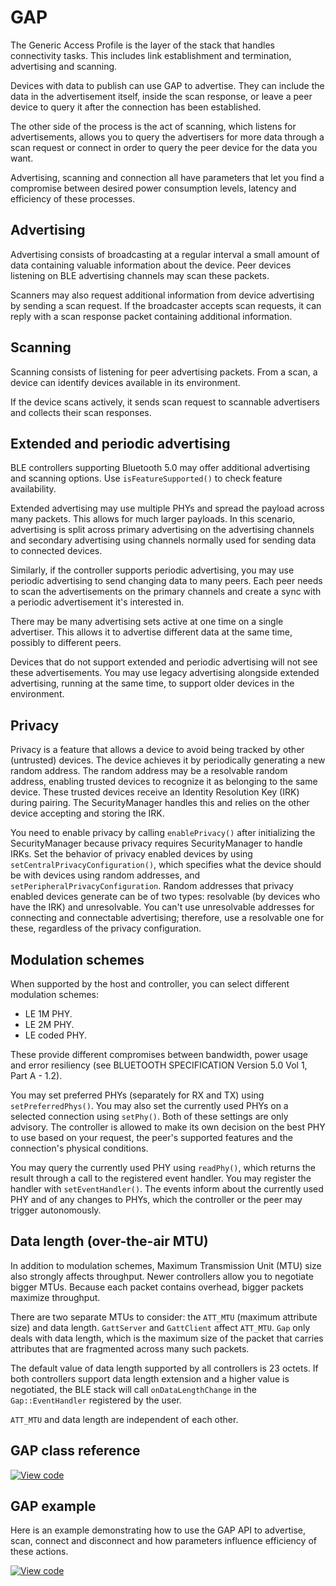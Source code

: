# GAP

The Generic Access Profile is the layer of the stack that handles connectivity tasks. This includes link establishment and termination, advertising and scanning.

Devices with data to publish can use GAP to advertise. They can include the data in the advertisement itself, inside the scan response, or leave a peer device to query it after the connection has been established.

The other side of the process is the act of scanning, which listens for advertisements, allows you to query the advertisers for more data through a scan request or connect in order to query the peer device for the data you want.

Advertising, scanning and connection all have parameters that let you find a compromise between desired power consumption levels, latency and efficiency of these processes.

## Advertising

Advertising consists of broadcasting at a regular interval a small amount of data containing valuable information about the device. Peer devices listening on BLE advertising channels may scan these packets.

Scanners may also request additional information from device advertising by sending a scan request. If the broadcaster accepts scan requests, it can reply with a scan response packet containing additional information.

## Scanning

Scanning consists of listening for peer advertising packets. From a scan, a device can identify devices available in its environment.

If the device scans actively, it sends scan request to scannable advertisers and collects their scan responses.

## Extended and periodic advertising

BLE controllers supporting Bluetooth 5.0 may offer additional advertising and scanning options. Use `isFeatureSupported()` to check feature availability.

Extended advertising may use multiple PHYs and spread the payload across many packets. This allows for much larger payloads. In this scenario, advertising is split across primary advertising on the advertising channels and secondary advertising using channels normally used for sending data to connected devices.

Similarly, if the controller supports periodic advertising, you may use periodic advertising to send changing data to many peers. Each peer needs to scan the advertisements on the primary channels and create a sync with a periodic advertisement it's interested in.

There may be many advertising sets active at one time on a single advertiser. This allows it to advertise different data at the same time, possibly to different peers.

Devices that do not support extended and periodic advertising will not see these advertisements. You may use legacy advertising alongside extended advertising, running at the same time, to support older devices in the environment.

## Privacy

Privacy is a feature that allows a device to avoid being tracked by other (untrusted) devices. The device achieves it by periodically generating a new random address. The random address may be a resolvable random address, enabling trusted devices to recognize it as belonging to the same device. These trusted devices receive an Identity Resolution Key (IRK) during pairing. The SecurityManager handles this and relies on the other device accepting and storing the IRK.

You need to enable privacy by calling `enablePrivacy()` after initializing the SecurityManager because privacy requires SecurityManager to handle IRKs. Set the behavior of privacy enabled devices by using `setCentralPrivacyConfiguration()`, which specifies what the device should be with devices using random addresses, and `setPeripheralPrivacyConfiguration`. Random addresses that privacy enabled devices generate can be of two types: resolvable (by devices who have the IRK) and unresolvable. You can't use unresolvable addresses for connecting and connectable advertising; therefore, use a resolvable one for these, regardless of the privacy configuration.

## Modulation schemes

When supported by the host and controller, you can select different modulation schemes:

 - LE 1M PHY.
 - LE 2M PHY.
 - LE coded PHY.

These provide different compromises between bandwidth, power usage and error resiliency (see BLUETOOTH SPECIFICATION Version 5.0 Vol 1, Part A - 1.2).

You may set preferred PHYs (separately for RX and TX) using `setPreferredPhys()`. You may also set the currently used PHYs on a selected connection using `setPhy()`. Both of these settings are only advisory. The controller is allowed to make its own decision on the best PHY to use based on your request, the peer's supported features and the connection's physical conditions.

You may query the currently used PHY using `readPhy()`, which returns the result through a call to the registered event handler. You may register the handler with `setEventHandler()`. The events inform about the currently used PHY and of any changes to PHYs, which the controller or the peer may trigger autonomously.

## Data length (over-the-air MTU)

In addition to modulation schemes, Maximum Transmission Unit (MTU) size also strongly affects throughput. Newer controllers allow you to negotiate bigger MTUs. Because each packet contains overhead, bigger packets maximize throughput.

There are two separate MTUs to consider: the `ATT_MTU` (maximum attribute size) and data length. `GattServer` and `GattClient` affect `ATT_MTU`. `Gap` only deals with data length, which is the maximum size of the packet that carries attributes that are fragmented across many such packets.

The default value of data length supported by all controllers is 23 octets. If both controllers support data length extension and a higher value is negotiated, the BLE stack will call `onDataLengthChange` in the `Gap::EventHandler` registered by the user.

`ATT_MTU` and data length are independent of each other.

## GAP class reference

[![View code](https://www.mbed.com/embed/?type=library)](https://os.mbed.com/docs/mbed-os/development/mbed-os-api-doxy/classble_1_1_gap.html)


## GAP example

Here is an example demonstrating how to use the GAP API to advertise, scan, connect and disconnect and how parameters influence efficiency of these actions.

[![View code](https://www.mbed.com/embed/?url=https://github.com/ARMmbed/mbed-os-example-ble/blob/mbed-os-6.7.0/BLE_GAP/source/)](https://github.com/ARMmbed/mbed-os-example-ble/blob/mbed-os-6.7.0/BLE_GAP/source/main.cpp)
